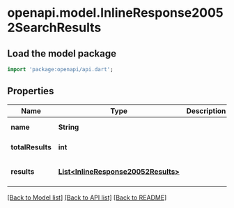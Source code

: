 # openapi.model.InlineResponse20052SearchResults

## Load the model package
```dart
import 'package:openapi/api.dart';
```

## Properties
Name | Type | Description | Notes
------------ | ------------- | ------------- | -------------
**name** | **String** |  | [default to null]
**totalResults** | **int** |  | [default to null]
**results** | [**List&lt;InlineResponse20052Results&gt;**](InlineResponse20052Results.md) |  | [optional] [default to []]

[[Back to Model list]](../README.md#documentation-for-models) [[Back to API list]](../README.md#documentation-for-api-endpoints) [[Back to README]](../README.md)


